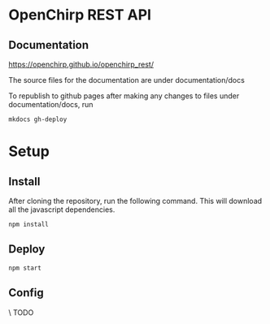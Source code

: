 # OpenChirp REST API

## Documentation
https://openchirp.github.io/openchirp_rest/

The source files for the documentation are under documentation/docs

To republish to github pages after making any changes to files under documentation/docs, run
```
mkdocs gh-deploy
```

# Setup
## Install
After cloning the repository, run the following command. This will download all the javascript dependencies.
```
npm install
```

## Deploy
```
npm start
```

## Config
\\ TODO


